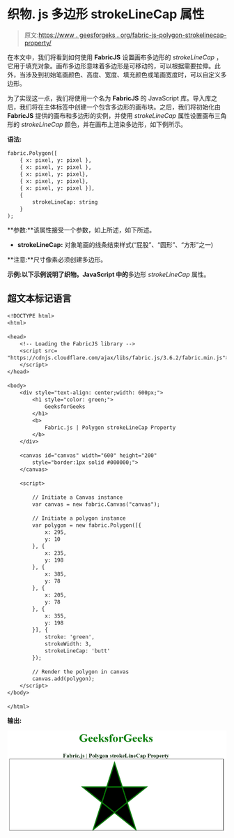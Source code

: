 # 织物. js 多边形 strokeLineCap 属性

> 原文:[https://www . geesforgeks . org/fabric-js-polygon-strokelinecap-property/](https://www.geeksforgeeks.org/fabric-js-polygon-strokelinecap-property/)

在本文中，我们将看到如何使用 **FabricJS** 设置画布多边形的 *strokeLineCap* ，它用于填充对象。画布多边形意味着多边形是可移动的，可以根据需要拉伸。此外，当涉及到初始笔画颜色、高度、宽度、填充颜色或笔画宽度时，可以自定义多边形。

为了实现这一点，我们将使用一个名为 **FabricJS** 的 JavaScript 库。导入库之后，我们将在主体标签中创建一个包含多边形的画布块。之后，我们将初始化由 **FabricJS** 提供的画布和多边形的实例，并使用 *strokeLineCap* 属性设置画布三角形的 *strokeLineCap* 颜色，并在画布上渲染多边形，如下例所示。

**语法:**

```
fabric.Polygon([  
    { x: pixel, y: pixel },  
    { x: pixel, y: pixel },  
    { x: pixel, y: pixel},  
    { x: pixel, y: pixel},  
    { x: pixel, y: pixel }],
    {
        strokeLineCap: string
    }
);
```

**参数:**该属性接受一个参数，如上所述，如下所述。

*   **strokeLineCap:** 对象笔画的线条结束样式(“屁股”、“圆形”、“方形”之一)

**注意:**尺寸像素必须创建多边形。

**示例:**以下示例说明了**织物。JavaScript 中的**多边形 *strokeLineCap* 属性。

## 超文本标记语言

```
<!DOCTYPE html>
<html>

<head>
    <!-- Loading the FabricJS library -->
    <script src=
"https://cdnjs.cloudflare.com/ajax/libs/fabric.js/3.6.2/fabric.min.js">
    </script>
</head>

<body>
    <div style="text-align: center;width: 600px;">
        <h1 style="color: green;">
            GeeksforGeeks
        </h1>
        <b> 
            Fabric.js | Polygon strokeLineCap Property 
        </b>
    </div>

    <canvas id="canvas" width="600" height="200"
        style="border:1px solid #000000;"> 
    </canvas>

    <script>

        // Initiate a Canvas instance 
        var canvas = new fabric.Canvas("canvas");

        // Initiate a polygon instance 
        var polygon = new fabric.Polygon([{
            x: 295,
            y: 10
        }, {
            x: 235,
            y: 198
        }, {
            x: 385,
            y: 78
        }, {
            x: 205,
            y: 78
        }, {
            x: 355,
            y: 198
        }], {
            stroke: 'green',
            strokeWidth: 3,
            strokeLineCap: 'butt'
        });

        // Render the polygon in canvas 
        canvas.add(polygon);
    </script>
</body>

</html>
```

**输出:**

![](img/ced6b7735d1f117fd185f853af51e452.png)
